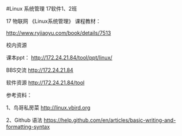 #Linux 系统管理  17软件1、2班

17 物联网  《Linux系统管理》
课程教材：

http://www.ryjiaoyu.com/book/details/7513

校内资源

课本ppt： http://172.24.21.84/tool/ppt/linux/

BBS交流   http://172.24.21.84

软件资源  http://172.24.21.84/tool

参考资料：

1、鸟哥私房菜 http://linux.vbird.org

2、Github 语法 
https://help.github.com/en/articles/basic-writing-and-formatting-syntax

